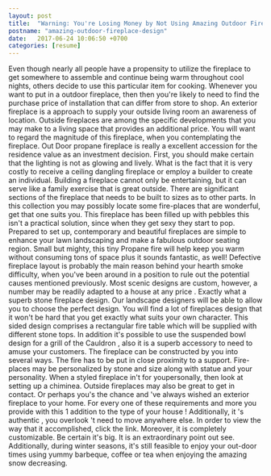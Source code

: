 ```yaml
---
layout: post
title:  "Warning: You're Losing Money by Not Using Amazing Outdoor Fireplace Design"
postname: "amazing-outdoor-fireplace-design"
date:   2017-06-24 10:06:50 +0700
categories: [resume]
---
```

Even though nearly all people have a propensity to utilize the fireplace to get somewhere to assemble and continue being warm throughout cool nights, others decide to use this particular item for cooking. Whenever you want to put in a outdoor fireplace, then then you're likely to need to find the purchase price of installation that can differ from store to shop. An exterior fireplace is a approach to supply your outside living room an awareness of location. Outside fireplaces are among the specific developments that you may make to a living space that provides an additional price. You will want to regard the magnitude of this fireplace, when you contemplating the fireplace. Out Door propane fireplace is really a excellent accession for the residence value as an investment decision. First, you should make certain that the lighting is not as glowing and lively. What is the fact that it is very costly to receive a ceiling dangling fireplace or employ a builder to create an individual. Building a fireplace cannot only be entertaining, but it can serve like a family exercise that is great outside. There are significant sections of the fireplace that needs to be built to sizes as to other parts. In this collection you may possibly locate some fire-places that are wonderful, get that one suits you. This fireplace has been filled up with pebbles this isn't a practical solution, since when they get sexy they start to pop. Prepared to set up, contemporary and beautiful fireplaces are simple to enhance your lawn landscaping and make a fabulous outdoor seating region. Small but mighty, this tiny Propane fire will help keep you warm without consuming tons of space plus it sounds fantastic, as well! Defective fireplace layout is probably the main reason behind your hearth smoke difficulty, when you've been around in a position to rule out the potential causes mentioned previously. Most scenic designs are custom, however, a number may be readily adapted to a house at any price . Exactly what a superb stone fireplace design. Our landscape designers will be able to allow you to choose the perfect design. You will find a lot of fireplaces design that it won't be hard that you get exactly what suits your own character. This sided design comprises a rectangular fire table which will be supplied with different stone tops. In addition it's possible to use the suspended bowl design for a grill of the Cauldron , also it is a superb accessory to need to amuse your customers. The fireplace can be constructed by you into several ways. The fire has to be put in close proximity to a support. Fire-places may be personalized by stone and size along with statue and your personality. When a styled fireplace in't for youpersonally, then look at setting up a chiminea. Outside fireplaces may also be great to get in contact. Or perhaps you's the chance and 've always wished an exterior fireplace to your home. For every one of these requirements and more you provide with this 1 addition to the type of your house ! Additionally, it 's authentic , you overlook 't need to move anywhere else. In order to view the way that it accomplished, click the link. Moreover, it is completely customizable. Be certain it's big. It is an extraordinary point out see. Additionally, during winter seasons, it's still feasible to enjoy your out-door times using yummy barbeque, coffee or tea when enjoying the amazing snow decreasing.

